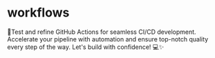 # workflows
 🧪Test and refine GitHub Actions for seamless CI/CD development. Accelerate your pipeline with automation and ensure top-notch quality every step of the way. Let's build with confidence! 💻✨
